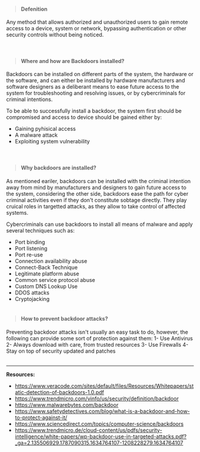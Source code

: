 
>  #### Defenition

Any method that allows authorized and unauthorized users to gain remote access to a device, system or network, bypassing authentication or other security controls without being noticed.  
<br></br>
> #### Where and how are Backdoors installed?

Backdoors can be installed on different parts of the system, the hardware or the software, and can either be installed by hardware manufacturers and software designers as a deliberant means to ease future access to the system for troubleshooting and resolving issues, or by cybercriminals for criminal intentions.

To be able to successfully install a backdoor, the system first should be compromised and access to device should be gained either by:
- Gaining pyhisical access
- A malware attack
- Exploiting system vulnerability  
<br></br>
> #### Why backdoors are installed?

As mentioned eariler, backdoors can be installed with the criminal intention away from mind by manufacturers and designers to gain future access to the system, considering the other side, backdoors ease the path for cyber criminal activities even if they don't constitute sobtage directly. They play cruical roles in targetted attacks, as they allow to take control of affected systems.

Cybercriminals can use backdoors to install all means of malware and apply several techniques such as: 
- Port binding
- Port listening
- Port re-use
- Connection availability abuse
- Connect-Back Technique
- Legitimate platform abuse
- Common service protocol abuse
- Custom DNS Lookup Use
- DDOS attacks
- Cryptojacking
<br></br>
> #### How to prevent backdoor attacks?

Preventing backdoor attacks isn't usually an easy task to do, however, the following can provide some sort of protection against them:
1- Use Antivirus
2- Always download with care, from trusted resources
3- Use Firewalls
4- Stay on top of security updated and patches
<br></br>

------
**Resources:**
- https://www.veracode.com/sites/default/files/Resources/Whitepapers/static-detection-of-backdoors-1.0.pdf
- https://www.trendmicro.com/vinfo/us/security/definition/backdoor
- https://www.malwarebytes.com/backdoor
- https://www.safetydetectives.com/blog/what-is-a-backdoor-and-how-to-protect-against-it/
- https://www.sciencedirect.com/topics/computer-science/backdoors
- https://www.trendmicro.de/cloud-content/us/pdfs/security-intelligence/white-papers/wp-backdoor-use-in-targeted-attacks.pdf?_ga=2.135506929.1787090315.1634764107-1208228279.1634764107

